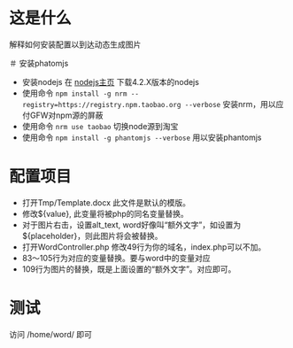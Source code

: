 # 这是什么 

解释如何安装配置以到达动态生成图片


＃ 安装phatomjs

- 安装nodejs 在 [nodejs主页](https://nodejs.org/en/) 下载4.2.X版本的nodejs
- 使用命令 `npm install -g nrm --registry=https://registry.npm.taobao.org --verbose` 安装nrm，用以应付GFW对npm源的屏蔽
- 使用命令 `nrm use taobao` 切换node源到淘宝
- 使用命令 `npm install -g phantomjs --verbose` 用以安装phantomjs

# 配置项目

- 打开Tmp/Template.docx 此文件是默认的模版。
- 修改${value}, 此变量将被php的同名变量替换。
- 对于图片右击，设置alt_text, word好像叫“额外文字”，如设置为${placeholder}，则此图片将会被替换。
- 打开WordController.php 修改49行为你的域名，index.php可以不加。
- 83～105行为对应的变量替换。要与word中的变量对应
- 109行为图片的替换，既是上面设置的“额外文字”。对应即可。


# 测试

访问 /home/word/ 即可

